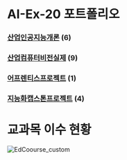 # AI-Ex-20 포트폴리오
### [산업인공지능개론](https://github.com/wyj10076/Industrial-AI/tree/master/projects/%EC%82%B0%EC%97%85%EC%9D%B8%EA%B3%B5%EC%A7%80%EB%8A%A5%EA%B0%9C%EB%A1%A0) (6)

### [산업컴퓨터비전실제](https://github.com/wyj10076/Industrial-AI/tree/master/projects/%EC%82%B0%EC%97%85%EC%BB%B4%ED%93%A8%ED%84%B0%EB%B9%84%EC%A0%84%EC%8B%A4%EC%A0%9C) (9)

### [어프렌티스프로젝트](https://github.com/wyj10076/Industrial-AI/tree/master/projects/%EC%96%B4%ED%94%84%EB%9E%9C%ED%8B%B0%EC%8A%A4) (1)

### [지능화캡스톤프로젝트](https://github.com/wyj10076/Industrial-AI/tree/master/projects/%EC%A7%80%EB%8A%A5%ED%99%94%EC%BA%A1%EC%8A%A4%ED%86%A4) (4)


# 교과목 이수 현황
![EdCoourse_custom](https://github.com/wyj10076/Industrial-AI/assets/59532709/7ee1af51-5d20-4cb5-a52e-4cd3e4ea0842)
